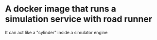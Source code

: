 # A docker image that runs a simulation service with road runner

It can act like a "cylinder" inside a simulator engine